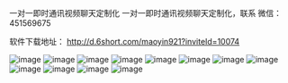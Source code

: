 一对一即时通讯视频聊天定制化
一对一即时通讯视频聊天定制化，联系
微信：451569675




软件下载地址：
http://d.6short.com/maoyin921?inviteId=10074


![image](http://ichatcat.com/school/wechat8.jpg)
![image](http://ichatcat.com/maoyin/shujuku02.png)
![image](http://ichatcat.com/maoyin/yewu2.png)
![image](http://ichatcat.com/maoyin/113.png)
![image](http://ichatcat.com/maoyin/115.png)
![image](http://ichatcat.com/maoyin/116.png)
![image](http://ichatcat.com/maoyin/117.png)
![image](http://ichatcat.com/maoyin/118.png)
![image](http://ichatcat.com/maoyin/119.png)
![image](http://ichatcat.com/maoyin/222.png)
![image](http://ichatcat.com/maoyin/1120.png)
![image](http://ichatcat.com/maoyin/1121.png)

